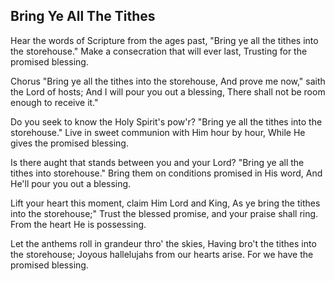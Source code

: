 ## Bring Ye All The Tithes

Hear the words of Scripture from the ages past,
"Bring ye all the tithes into the storehouse."
Make a consecration that will ever last,
Trusting for the promised blessing.

Chorus
"Bring ye all the tithes into the storehouse,
And prove me now," saith the Lord of hosts;
And I will pour you out a blessing,
There shall not be room enough to receive it."

Do you seek to know the Holy Spirit's pow'r?
"Bring ye all the tithes into the storehouse."
Live in sweet communion with Him hour by hour,
While He gives the promised blessing.

Is there aught that stands between you and your Lord?
"Bring ye all the tithes into storehouse."
Bring them on conditions promised in His word,
And He'll pour you out a blessing. 

Lift your heart this moment, claim Him Lord and King,
As ye bring the tithes into the storehouse;"
Trust the blessed promise, and your praise shall ring.
From the heart He is possessing.

Let the anthems roll in grandeur thro' the skies,
Having bro't the tithes into the storehouse;
Joyous hallelujahs from our hearts arise.
For we have the promised blessing. 